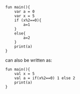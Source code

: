 ```
fun main(){
    var a = 0
    var x = 5
    if (x%2==0){
        a=1
    }
    else{
        a=2
    }
    print(a)
}
```

can also be written as:
```
fun main(){
    val x = 5
    val a = if(x%2==0) 1 else 2
    print(a)
}
```